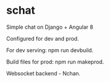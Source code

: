 # schat

Simple chat on Django + Angular 8

Configured for dev and prod.

For dev serving: npm run devbuild.

Build files for prod: npm run makeprod.

Websocket backend - Nchan.
